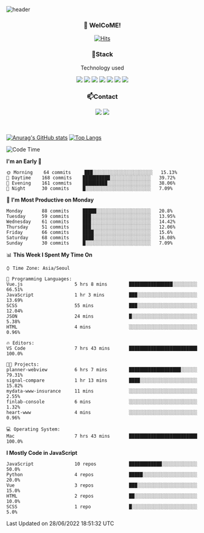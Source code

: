![header](https://capsule-render.vercel.app/api?type=waving&color=gradient&height=200&text=Kyungjoon&fontAlign=70&fontAlignY=40&animation=twinkling)

<h3 align="center">👋 WelCoME!</h3>

<div align=center>
  
[![Hits](https://hits.seeyoufarm.com/api/count/incr/badge.svg?url=https%3A%2F%2Fgithub.com%2Fuvula6921&count_bg=%2322BAC9&title_bg=%23827F7F&icon=iconify.svg&icon_color=%2325A27F&title=visits&edge_flat=false)](https://hits.seeyoufarm.com)
  
</div>
<h3 align="center">📌Stack</h3>
<p align="center">Technology used</p>
<div align="center"><img src="https://img.shields.io/badge/HTML5-E34F26?style=flat-square&logo=HTML5&logoColor=white"></img> <img src="https://img.shields.io/badge/CSS3-0A84FF?style=flat-square&logo=CSS3&logoColor=white"></img> <img src="https://img.shields.io/badge/JavaScript-FFCD11?style=flat-square&logo=JavaScript&logoColor=white"></img> <img src="https://img.shields.io/badge/React-00BCF6?style=flat-square&logo=React&logoColor=white"></img> <img src="https://img.shields.io/badge/jQuery-3655FF?style=flat-square&logo=jQuery&logoColor=white"></img> <img src="https://img.shields.io/badge/Ruby-E0115F?style=flat-square&logo=Ruby&logoColor=white"></img> <img src="https://img.shields.io/badge/Python-4B8BBE?style=flat-square&logo=Python&logoColor=white"></img></div>

<h3 align="center">📫Contact</h3>
<div align="center"><a href="https://velog.io/@uvula6921/"><img src="https://img.shields.io/badge/Blog-20c997?style=flat-square&logo=V&logoColor=white"/></a> <a href="pkj6921@gmail.com"><img src="https://img.shields.io/badge/Gmail-EA4335?style=flat-square&logo=Gmail&logoColor=white"/></a></div>
<br>
<br>

[![Anurag's GitHub stats](https://github-readme-stats.vercel.app/api?username=uvula6921&hide=stars,issues&show_icons=true&count_private=true&theme=tokyonight)](https://github.com/anuraghazra/github-readme-stats)
[![Top Langs](https://github-readme-stats.vercel.app/api/top-langs/?username=uvula6921&hide=css,jupyter%20notebook,html&exclude_repo=uvula6921,uvula6921.github.io&layout=compact&langs_count=8)](https://github.com/anuraghazra/github-readme-stats)

<!--START_SECTION:waka-->
![Code Time](http://img.shields.io/badge/Code%20Time-0%20secs-blue)

**I'm an Early 🐤** 

```text
🌞 Morning    64 commits     ███░░░░░░░░░░░░░░░░░░░░░░   15.13% 
🌆 Daytime    168 commits    ██████████░░░░░░░░░░░░░░░   39.72% 
🌃 Evening    161 commits    █████████░░░░░░░░░░░░░░░░   38.06% 
🌙 Night      30 commits     █░░░░░░░░░░░░░░░░░░░░░░░░   7.09%

```
📅 **I'm Most Productive on Monday** 

```text
Monday       88 commits     █████░░░░░░░░░░░░░░░░░░░░   20.8% 
Tuesday      59 commits     ███░░░░░░░░░░░░░░░░░░░░░░   13.95% 
Wednesday    61 commits     ███░░░░░░░░░░░░░░░░░░░░░░   14.42% 
Thursday     51 commits     ███░░░░░░░░░░░░░░░░░░░░░░   12.06% 
Friday       66 commits     ████░░░░░░░░░░░░░░░░░░░░░   15.6% 
Saturday     68 commits     ████░░░░░░░░░░░░░░░░░░░░░   16.08% 
Sunday       30 commits     █░░░░░░░░░░░░░░░░░░░░░░░░   7.09%

```


📊 **This Week I Spent My Time On** 

```text
⌚︎ Time Zone: Asia/Seoul

💬 Programming Languages: 
Vue.js                   5 hrs 8 mins        ████████████████░░░░░░░░░   66.51% 
JavaScript               1 hr 3 mins         ███░░░░░░░░░░░░░░░░░░░░░░   13.69% 
SCSS                     55 mins             ███░░░░░░░░░░░░░░░░░░░░░░   12.04% 
JSON                     24 mins             █░░░░░░░░░░░░░░░░░░░░░░░░   5.38% 
HTML                     4 mins              ░░░░░░░░░░░░░░░░░░░░░░░░░   0.96%

🔥 Editors: 
VS Code                  7 hrs 43 mins       █████████████████████████   100.0%

🐱‍💻 Projects: 
planner-webview          6 hrs 7 mins        ███████████████████░░░░░░   79.31% 
signal-compare           1 hr 13 mins        ████░░░░░░░░░░░░░░░░░░░░░   15.82% 
mydata-www-insurance     11 mins             ░░░░░░░░░░░░░░░░░░░░░░░░░   2.55% 
finlab-console           6 mins              ░░░░░░░░░░░░░░░░░░░░░░░░░   1.32% 
heart-www                4 mins              ░░░░░░░░░░░░░░░░░░░░░░░░░   0.96%

💻 Operating System: 
Mac                      7 hrs 43 mins       █████████████████████████   100.0%

```

**I Mostly Code in JavaScript** 

```text
JavaScript               10 repos            ████████████░░░░░░░░░░░░░   50.0% 
Python                   4 repos             █████░░░░░░░░░░░░░░░░░░░░   20.0% 
Vue                      3 repos             ███░░░░░░░░░░░░░░░░░░░░░░   15.0% 
HTML                     2 repos             ██░░░░░░░░░░░░░░░░░░░░░░░   10.0% 
SCSS                     1 repo              █░░░░░░░░░░░░░░░░░░░░░░░░   5.0%

```



 Last Updated on 28/06/2022 18:51:32 UTC
<!--END_SECTION:waka-->
